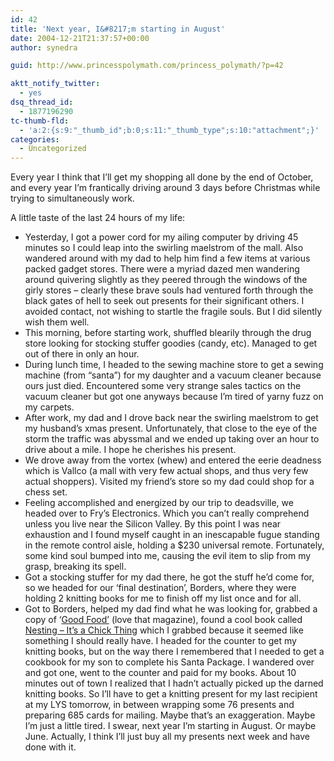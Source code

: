 ```yaml
---
id: 42
title: 'Next year, I&#8217;m starting in August'
date: 2004-12-21T21:37:57+00:00
author: synedra

guid: http://www.princesspolymath.com/princess_polymath/?p=42

aktt_notify_twitter:
  - yes
dsq_thread_id:
  - 1877196290
tc-thumb-fld:
  - 'a:2:{s:9:"_thumb_id";b:0;s:11:"_thumb_type";s:10:"attachment";}'
categories:
  - Uncategorized
---
```

Every year I think that I&#8217;ll get my shopping all done by the end of October, and every year I&#8217;m frantically driving around 3 days before Christmas while trying to simultaneously work.
  
A little taste of the last 24 hours of my life:

  * Yesterday, I got a power cord for my ailing computer by driving 45 minutes so I could leap into the swirling maelstrom of the mall. Also wandered around with my dad to help him find a few items at various packed gadget stores. There were a myriad dazed men wandering around quivering slightly as they peered through the windows of the girly stores &#8211; clearly these brave souls had ventured forth through the black gates of hell to seek out presents for their significant others. I avoided contact, not wishing to startle the fragile souls. But I did silently wish them well.
  * This morning, before starting work, shuffled blearily through the drug store looking for stocking stuffer goodies (candy, etc). Managed to get out of there in only an hour.
  * During lunch time, I headed to the sewing machine store to get a sewing machine (from &#8220;santa&#8221;) for my daughter and a vacuum cleaner because ours just died. Encountered some very strange sales tactics on the vacuum cleaner but got one anyways because I&#8217;m tired of yarny fuzz on my carpets.
  * After work, my dad and I drove back near the swirling maelstrom to get my husband&#8217;s xmas present. Unfortunately, that close to the eye of the storm the traffic was abyssmal and we ended up taking over an hour to drive about a mile. I hope he cherishes his present.
  * We drove away from the vortex (whew) and entered the eerie deadness which is Vallco (a mall with very few actual shops, and thus very few actual shoppers). Visited my friend&#8217;s store so my dad could shop for a chess set.
  * Feeling accomplished and energized by our trip to deadsville, we headed over to Fry&#8217;s Electronics. Which you can&#8217;t really comprehend unless you live near the Silicon Valley. By this point I was near exhaustion and I found myself caught in an inescapable fugue standing in the remote control aisle, holding a $230 universal remote. Fortunately, some kind soul bumped into me, causing the evil item to slip from my grasp, breaking its spell.
  * Got a stocking stuffer for my dad there, he got the stuff he&#8217;d come for, so we headed for our &#8216;final destination&#8217;, Borders, where they were holding 2 knitting books for me to finish off my list once and for all.
  * Got to Borders, helped my dad find what he was looking for, grabbed a copy of &#8216;[Good Food&#8217;](http://www.bbcmagazines.com/goodfood/) (love that magazine), found a cool book called [Nesting &#8211; It&#8217;s a Chick Thing](http://www.amazon.com/exec/obidos/redirect?tag=domestigirl-20&path=tg%2Fdetail%2F-%2F0761131604%2Fqid%3D1103694621%2Fsr%3D1-3%2Fref%3Dsr_1_3%3Fv%3Dglance%26s%3Dbooks) which I grabbed because it seemed like something I should really have. I headed for the counter to get my knitting books, but on the way there I remembered that I needed to get a cookbook for my son to complete his Santa Package. I wandered over and got one, went to the counter and paid for my books. About 10 minutes out of town I realized that I hadn&#8217;t actually picked up the darned knitting books. So I&#8217;ll have to get a knitting present for my last recipient at my LYS tomorrow, in between wrapping some 76 presents and preparing 685 cards for mailing. Maybe that&#8217;s an exaggeration. Maybe I&#8217;m just a little tired. I swear, next year I&#8217;m starting in August. Or maybe June. Actually, I think I&#8217;ll just buy all my presents next week and have done with it. </ul>